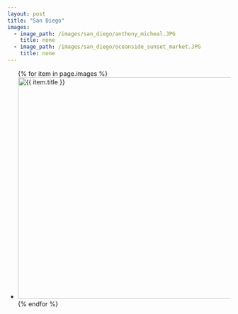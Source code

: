 ```yaml
---
layout: post
title: "San Diego"
images: 
  - image_path: /images/san_diego/anthony_micheal.JPG
    title: none
  - image_path: /images/san_diego/oceanside_sunset_market.JPG
    title: none
---
```


<ul>
  {% for item in page.images %} <br>
    <li>
      <a href="{{ item.link }}">
        <img width="500" src="{{ item.image_path }}" alt="{{ item.title }}" class="img-response">
      </a>
    </li>
  {% endfor %}
</ul>